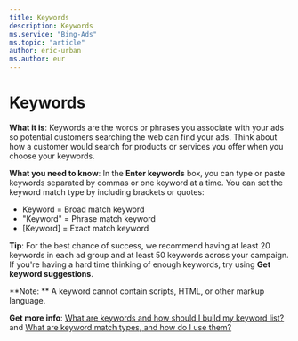 ```yaml
---
title: Keywords
description: Keywords
ms.service: "Bing-Ads"
ms.topic: "article"
author: eric-urban
ms.author: eur
---
```


# Keywords

**What it is**: Keywords are the words or phrases you associate with your ads so potential customers searching the web can find your ads. Think about how a customer would search for products or services you offer when you choose your keywords.

**What you need to know**: In the **Enter keywords** box, you can type or paste keywords separated by commas or one keyword at a time. You can set the keyword match type by including brackets or quotes:
- Keyword = Broad match keyword
- "Keyword" = Phrase match keyword
- [Keyword] = Exact match keyword

**Tip**: For the best chance of success, we recommend having at least 20 keywords in each ad group and at least 50 keywords across your campaign. If you're having a hard time thinking of enough keywords, try using **Get keyword suggestions**.

**Note: **	   A keyword cannot contain scripts, HTML, or other markup language.

**Get more info**:  [What are keywords and how should I build my keyword list?](../hlp_BA_CONC_AboutKW.md) and [What are keyword match types, and how do I use them?](../hlp_BA_CONC_MatchOptions.md)


